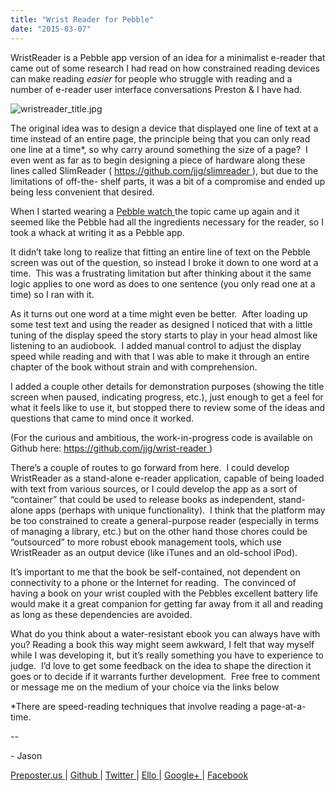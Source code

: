 ```yaml
---
title: "Wrist Reader for Pebble"
date: "2015-03-07"
---
```


<div class="content">
<p>WristReader is a Pebble app version of an idea for a minimalist e-reader that
came out of some research I had read on how constrained reading devices can
make reading <em>easier</em> for people who struggle with reading and a number of
e-reader user interface conversations Preston  &amp; I have had.</p>
<p><img alt="wristreader_title.jpg" src="/preposterous/assets/32-wristreader_title.jpg"/></p>
<p>The original idea was to design a device that displayed one line of text at a
time instead of an entire page, the principle being that you can only read one
line at a time*, so why carry around something the size of a page?  I even
went as far as to begin designing a piece of hardware along these lines called
SlimReader ( <a href="https://github.com/jjg/slimreader" target="_blank"> https://github.com/jjg/slimreader
</a> ), but due to the limitations of off-the-
shelf parts, it was a bit of a compromise and ended up being less convenient
that desired.</p>
<p>When I started wearing a <a href="https://getpebble.com/#/AToOEW:H7t" target="_blank"> Pebble watch </a>
the topic came up again and it seemed like the Pebble had all the ingredients
necessary for the reader, so I took a whack at writing it as a Pebble app.</p>
<p>It didn’t take long to realize that fitting an entire line of text on the
Pebble screen was out of the question, so instead I broke it down to one word
at a time.  This was a frustrating limitation but after thinking about it the
same logic applies to one word as does to one sentence (you only read one at a
time) so I ran with it.</p>
<p>As it turns out one word at a time might even be better.  After loading up
some test text and using the reader as designed I noticed that with a little
tuning of the display speed the story starts to play in your head almost like
listening to an audiobook.  I added manual control to adjust the display speed
while reading and with that I was able to make it through an entire chapter of
the book without strain and with comprehension.</p>
<p>I added a couple other details for demonstration purposes (showing the title
screen when paused, indicating progress, etc.), just enough to get a feel for
what it feels like to use it, but stopped there to review some of the ideas
and questions that came to mind once it worked.</p>
<p>(For the curious and ambitious, the work-in-progress code is available on
Github here: <a href="https://github.com/jjg
/wrist-reader" target="_blank"> https://github.com/jjg/wrist-reader </a> )</p>
<p>There’s a couple of routes to go forward from here.  I could develop
WristReader as a stand-alone e-reader application, capable of being loaded
with text from various sources, or I could develop the app as a sort of
“container” that could be used to release books as independent, stand-alone
apps (perhaps with unique functionality).  I think that the platform may be
too constrained to create a general-purpose reader (especially in terms of
managing a library, etc.) but on the other hand those chores could be
“outsourced” to more robust ebook management tools, which use WristReader as
an output device (like iTunes and an old-school iPod).</p>
<p>It’s important to me that the book be self-contained, not dependent on
connectivity to a phone or the Internet for reading.  The convinced of having
a book on your wrist coupled with the Pebbles excellent battery life would
make it a great companion for getting far away from it all and reading as long
as these dependencies are avoided.</p>
<p>What do you think about a water-resistant ebook you can always have with you?
Reading a book this way might seem awkward, I felt that way myself while I was
developing it, but it’s really something you have to experience to judge.  I’d
love to get some feedback on the idea to shape the direction it goes or to
decide if it warrants further development.  Free free to comment or message me
on the medium of your choice via the links below</p>
<p>*There are speed-reading techniques that involve reading a page-at-a-time.</p>
<p>--</p>
<p>- Jason</p>
<p><a href="http://jjg.preposter.us/" target="_blank"> Preposter.us </a> | <a href="https://github.com/jjg" target="_blank"> Github
</a> | <a href="https://twitter.com/jasonbot2000" target="_blank"> Twitter </a> | <a href="https://ello.co/jasonbot" target="_blank">
Ello </a> | <a href="https://plus.google.com/u/0/+JasonGullickson/posts" target="_blank"> Google+
</a> | <a href="https://www.facebook.com/jasonjgullickson" target="_blank"> Facebook
</a></p>
</div>
